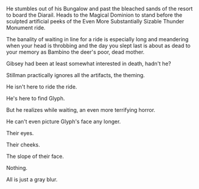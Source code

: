 He stumbles out of his Bungalow and past the bleached sands of the resort to board the Diarail. Heads to the Magical Dominion to stand before the sculpted artificial peeks of the Even More Substantially Sizable Thunder Monument ride.

The banality of waiting in line for a ride is especially long and meandering when your head is throbbing and the day you slept last is about as dead to your memory as Bambino the deer's poor, dead mother.

Gibsey had been at least somewhat interested in death, hadn't he?

Stillman practically ignores all the artifacts, the theming.

He isn't here to ride the ride.

He's here to find Glyph.

But he realizes while waiting, an even more terrifying horror.

He can't even picture Glyph's face any longer.

Their eyes.

Their cheeks.

The slope of their face.

Nothing.

All is just a gray blur.